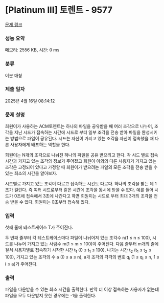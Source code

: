 # [Platinum III] 토렌트 - 9577 

[문제 링크](https://www.acmicpc.net/problem/9577) 

### 성능 요약

메모리: 2556 KB, 시간: 0 ms

### 분류

이분 매칭

### 제출 일자

2025년 4월 16일 08:14:12

### 문제 설명

<p>희원이가 사용하는 ACM토렌트는 하나의 파일을 공유받을 때 여러 조각으로 나누어, 조각을 지닌 시드가 접속하는 시간에 시드로 부터 일부 조각을 전송 받아 파일을 완성시키는 방법으로 파일이 공유된다.  시드는 자신이 가지고 있는 조각을 자신이 접속했을 때 다른 사용자에게 배포하는 역할을 한다.</p>

<p>희원이는 N개의 조각으로 나눠진 하나의 파일을 공유 받으려고 한다.  각 시드 별로 접속시간과 가지고 있는 조각의 정보가 주어졌고 희원이 이외의 다른 사용자가 가지고 있는 조각은 고정되어 있다고 가정할 때 희원이가 받으려는 파일의 모든 조각을 전송 받을 수 있는 최소의 시간을 알아보자.</p>

<p>시드별로 가지고 있는 조각이 다르고 접속하는 시간도 다르다. 하나의 조각을 받는 데 1초가 걸린다. 즉 여러 시드로부터 같은 시간에 조각을 동시에 받을 수 없다. 예를 들어 시드가 0초에 접속해서 3초에 나간다고 하면 희원이는 시드로 부터 최대 3개의 조각을 전송 받을 수 있다. 희원이는 0초부터 접속해 있다.</p>

### 입력 

 <p>첫째 줄에 테스트케이스 T가 주어진다. </p>

<p>두 번째 줄부터 각 테스트케이스마다 파일이 나뉘어져 있는 조각수 n(1 ≤ n ≤ 100), 시드를 나누어 가지고 있는 사람수 m(1 ≤ m ≤ 100)이 주어진다. 다음 줄부터 m개의 줄에 걸쳐 사용자별로 접속하기 시작한 시간 t<sub>1</sub> (0 ≤ t<sub>1</sub> ≤ 100), 나가는 시간 t<sub>2</sub> (t<sub>1</sub> ≤ t<sub>2</sub> ≤ 100), 가지고 있는 조각의 수 a (0 ≤ a ≤ n), a개 조각의 각각의 번호 q<sub>i</sub> (1 ≤ q<sub>i</sub> ≤ n, 1 ≤ i ≤ a)가 주어진다.</p>

### 출력 

 <p>파일을 다운받을 수 있는 최소 시간을 출력한다. 만약 더 이상 접속하는 사용자가 없는데 파일을 모두 다운받지 못한 경우에는 -1을 출력한다.</p>

